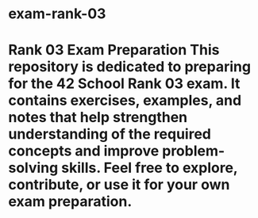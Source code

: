 # exam-rank-03
# Rank 03 Exam Preparation    This repository is dedicated to preparing for the **42 School Rank 03 exam**.   It contains exercises, examples, and notes that help strengthen understanding of the required concepts and improve problem-solving skills.    Feel free to explore, contribute, or use it for your own exam preparation.  
